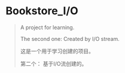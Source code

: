 # Bookstore_I/O
> A project for learning.
>
> The second one:
> Created by I/O stream.
> 
> 这是一个用于学习创建的项目。
> 
> 第二个：
> 基于I/O流创建的。
